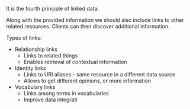 It is the fourth principle of linked data.

Along with the provided information we should also include links to other related resources. Clients can then discover additional information.

Types of links:
- Relationship links
	- Links to related things
	- Enables retrieval of contextual information
- Identity links
	- Links to URI aliases - same resource in a different data source
	- Allows to get different opinions, or more information
- Vocabulary links
	- Links among terms in vocabularies
	- Improve data integrati